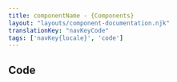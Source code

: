 ```yaml
---
title: componentName - {Components}
layout: "layouts/component-documentation.njk"
translationKey: "navKeyCode"
tags: ['navKey{locale}', 'code']
---
```


## Code
